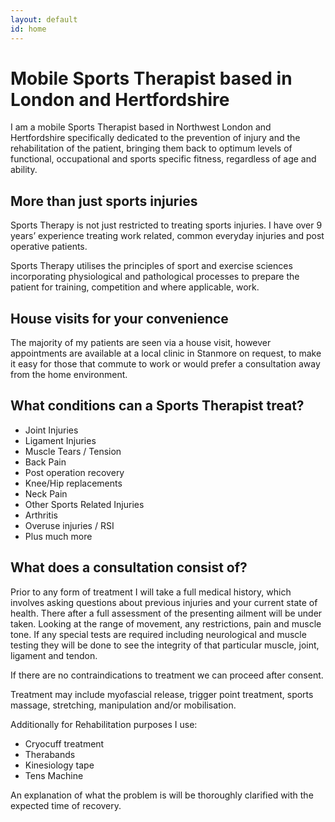 ```yaml
---
layout: default
id: home
---
```


# Mobile Sports Therapist based in London and Hertfordshire

I am a mobile Sports Therapist based in Northwest London and Hertfordshire specifically dedicated to the prevention of injury and the rehabilitation of the patient, bringing them back to optimum levels of functional, occupational and sports specific fitness, regardless of age and ability.

## More than just sports injuries

Sports Therapy is not just restricted to treating sports injuries. I have over 9 years’ experience treating work related, common everyday injuries and post operative patients.

Sports Therapy utilises the principles of sport and exercise sciences incorporating physiological and pathological processes to prepare the patient for training, competition and where applicable, work.

## House visits for your convenience

The majority of my patients are seen via a house visit, however appointments are available at a local clinic in Stanmore on request, to make it easy for those that commute to work or would prefer a consultation away from the home environment.

## What conditions can a Sports Therapist treat?

- Joint Injuries
- Ligament Injuries
- Muscle Tears / Tension
- Back Pain
- Post operation recovery
- Knee/Hip replacements
- Neck Pain
- Other Sports Related Injuries
- Arthritis
- Overuse injuries / RSI
- Plus much more

## What does a consultation consist of?

Prior to any form of treatment I will take a full medical history, which involves asking questions about previous injuries and your current state of health. There after a full assessment of the presenting ailment will be under taken. Looking at the range of movement, any restrictions, pain and muscle tone.
If any special tests are required including neurological and muscle testing they will be done to see the integrity of that particular muscle, joint, ligament and tendon.

If there are no contraindications to treatment we can proceed after consent.

Treatment may include myofascial release, trigger point treatment, sports massage, stretching, manipulation and/or mobilisation.

Additionally for Rehabilitation purposes I use:

- Cryocuff treatment
- Therabands
- Kinesiology tape
- Tens Machine

An explanation of what the problem is will be thoroughly clarified with the expected time of recovery.